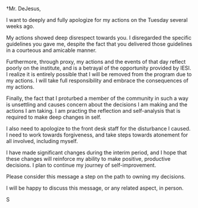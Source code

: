 

†Mr. DeJesus,

I want to deeply and fully apologize for my actions on the Tuesday several weeks ago.

My actions showed deep disrespect towards you.  I disregarded the specific guidelines you gave me, despite the fact that you delivered those guidelines in a courteous and amicable manner.

Furthermore, through proxy, my actions and the events of that day reflect poorly on the institute, and is a betrayal of the opportunity provided by IESI.  I realize it is entirely possible that I will be removed from the program due to my actions. I will take full responsibility and embrace the consequences of my actions.

Finally, the fact that I proturbed a member of the community in such a way is unsettling and causes concern about the decisions I am making and the actions I am taking.  I am practing the reflection and self-analysis that is required to make deep changes in self.

I also need to apologize to the front desk staff for the disturbance I caused.  I need to work towards forgiveness, and take steps towards atonement for all involved, including myself.

I have made significant changes during the interim period, and I hope that these changes will reinforce my ability to make positive, productive decisions.  I plan to continue my journey of self-improvement.

Please consider this message a step on the path to owning my decisions.

I will be happy to discuss this message, or any related aspect, in person.

S
